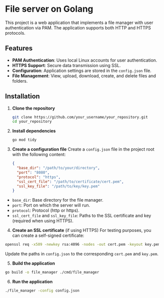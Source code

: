 # File server on Golang
This project is a web application that implements a file manager with user authentication via PAM. The application supports both HTTP and HTTPS protocols.

## **Features**

- **PAM Authentication**: Uses local Linux accounts for user authentication.
- **HTTPS Support**: Secure data transmission using SSL.
- **Configuration**: Application settings are stored in the `config.json` file.
- **File Management**: View, upload, download, create, and delete files and folders.

## **Installation**

1. **Clone the repository**

   ```bash
   git clone https://github.com/your_username/your_repository.git
   cd your_repository
   ```

2. **Install dependencies**
  
   ```bash
   go mod tidy
   ```

3. **Create a configuration file**
Create a `config.json` file in the project root with the following content:
  
   ```json
   {
     "base_dir": "/path/to/your/directory",
     "port": "8080",
     "protocol": "https",
     "ssl_cert_file": "/path/to/certificate/cert.pem",
     "ssl_key_file": "/path/to/key/key.pem"
   }
   ```
- `base_dir`: Base directory for the file manager.
- `port`: Port on which the server will run.
- `protocol`: Protocol (http or https).
- `ssl_cert_file` and `ssl_key_file`: Paths to the SSL certificate and key (required when using HTTPS).

4. **Create an SSL certificate** (if using HTTPS)
For testing purposes, you can create a self-signed certificate:
```bash
openssl req -x509 -newkey rsa:4096 -nodes -out cert.pem -keyout key.pem -days 365
```
Update the paths in `config.json` to the corresponding `cert.pem` and `key.pem`.

5. **Build the application**
```bash
go build -o file_manager ./cmd/file_manager
```

6. **Run the application**
```bash
./file_manager -config config.json
```

